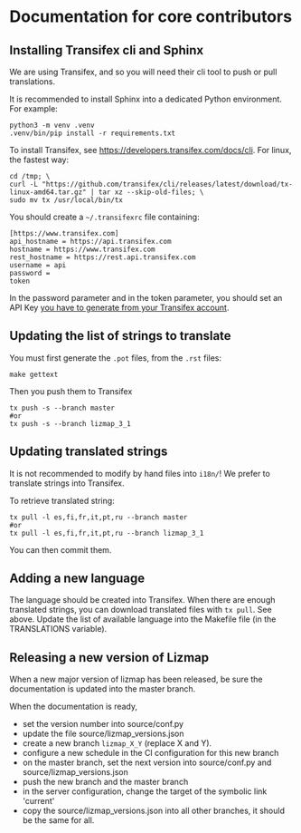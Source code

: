 Documentation for core contributors
===================================

Installing Transifex cli and Sphinx
------------------------------------

We are using Transifex, and so you will need their cli tool to push or pull
translations.

It is recommended to install Sphinx into a dedicated Python environment. For example:

```
python3 -m venv .venv
.venv/bin/pip install -r requirements.txt
``` 

To install Transifex, see https://developers.transifex.com/docs/cli.
For linux, the fastest way:

```
cd /tmp; \
curl -L "https://github.com/transifex/cli/releases/latest/download/tx-linux-amd64.tar.gz" | tar xz --skip-old-files; \
sudo mv tx /usr/local/bin/tx
```

You should create a `~/.transifexrc` file containing:

```
[https://www.transifex.com]
api_hostname = https://api.transifex.com
hostname = https://www.transifex.com
rest_hostname = https://rest.api.transifex.com
username = api
password = 
token
```

In the password parameter and in the token parameter, you should set an API Key [you have to generate from your
Transifex account](https://www.transifex.com/user/settings/api/).

Updating the list of strings to translate
-----------------------------------------

You must first generate the `.pot` files, from the `.rst` files:

```
make gettext
```

Then you push them to Transifex

```
tx push -s --branch master
#or 
tx push -s --branch lizmap_3_1
```

Updating translated strings
---------------------------

It is not recommended to modify by hand files into `i18n/`! We prefer to 
translate strings into Transifex.

To retrieve translated string:

```
tx pull -l es,fi,fr,it,pt,ru --branch master
#or 
tx pull -l es,fi,fr,it,pt,ru --branch lizmap_3_1
```

You can then commit them.

Adding a new language
----------------------

The language should be created into Transifex. When there are enough translated
strings, you can download translated files with `tx pull`. See above.
Update the list of available language into the Makefile file (in the TRANSLATIONS variable).

Releasing a new version of Lizmap 
---------------------------------

When a new major version of lizmap has been released, be sure the documentation
is updated into the master branch.

When the documentation is ready, 

- set the version number into source/conf.py 
- update the file source/lizmap_versions.json
- create a new branch `lizmap_X_Y` (replace X and Y).
- configure a new schedule in the CI configuration for this new branch
- on the master branch, set the next version into source/conf.py and source/lizmap_versions.json
- push the new branch and the master branch
- in the server configuration, change the target of the symbolic link 'current'
- copy the source/lizmap_versions.json into all other branches, it should be the
  same for all.
